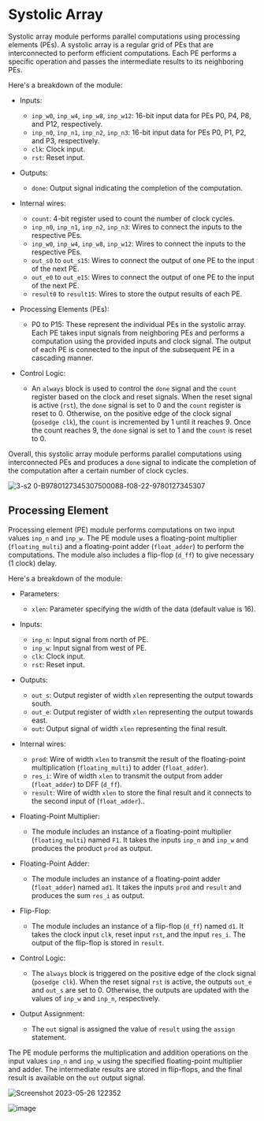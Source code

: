 # Systolic Array

Systolic array module performs parallel computations using processing elements (PEs). A systolic array is a regular grid of PEs that are interconnected to perform efficient computations. Each PE performs a specific operation and passes the intermediate results to its neighboring PEs.

Here's a breakdown of the module:

- Inputs: 
  - `inp_w0`, `inp_w4`, `inp_w8`, `inp_w12`: 16-bit input data for PEs P0, P4, P8, and P12, respectively.
  - `inp_n0`, `inp_n1`, `inp_n2`, `inp_n3`: 16-bit input data for PEs P0, P1, P2, and P3, respectively.
  - `clk`: Clock input.
  - `rst`: Reset input.

- Outputs: 
  - `done`: Output signal indicating the completion of the computation.

- Internal wires:
  - `count`: 4-bit register used to count the number of clock cycles.
  - `inp_n0`, `inp_n1`, `inp_n2`, `inp_n3`: Wires to connect the inputs to the respective PEs.
  - `inp_w0`, `inp_w4`, `inp_w8`, `inp_w12`: Wires to connect the inputs to the respective PEs.
  - `out_s0` to `out_s15`: Wires to connect the output of one PE to the input of the next PE.
  - `out_e0` to `out_e15`: Wires to connect the output of one PE to the input of the next PE.
  - `result0` to `result15`: Wires to store the output results of each PE.

- Processing Elements (PEs):
  - P0 to P15: These represent the individual PEs in the systolic array. Each PE takes input signals from neighboring PEs and performs a computation using the provided inputs and clock signal. The output of each PE is connected to the input of the subsequent PE in a cascading manner.

- Control Logic:
  - An `always` block is used to control the `done` signal and the `count` register based on the clock and reset signals. When the reset signal is active (`rst`), the `done` signal is set to 0 and the `count` register is reset to 0. Otherwise, on the positive edge of the clock signal (`posedge clk`), the `count` is incremented by 1 until it reaches 9. Once the count reaches 9, the `done` signal is set to 1 and the `count` is reset to 0.

Overall, this systolic array module performs parallel computations using interconnected PEs and produces a `done` signal to indicate the completion of the computation after a certain number of clock cycles.

![3-s2 0-B9780127345307500088-f08-22-9780127345307](https://github.com/adar-sh/internship/assets/82313948/f7c23314-4e3a-4e84-ac61-db3c6f688282)


## Processing Element 

Processing element (PE) module performs computations on two input values `inp_n` and `inp_w`. The PE module uses a floating-point multiplier (`floating_multi`) and a floating-point adder (`float_adder`) to perform the computations. The module also includes a flip-flop (`d_ff`) to give necessary (1 clock) delay.

Here's a breakdown of the module:

- Parameters:
  - `xlen`: Parameter specifying the width of the data (default value is 16).

- Inputs:
  - `inp_n`: Input signal from north of PE.
  - `inp_w`: Input signal from west of PE.
  - `clk`: Clock input.
  - `rst`: Reset input.

- Outputs:
  - `out_s`: Output register of width `xlen` representing the output towards south.
  - `out_e`: Output register of width `xlen` representing the output towards east.
  - `out`: Output signal of width `xlen` representing the final result.

- Internal wires:
  - `prod`: Wire of width `xlen` to transmit the result of the floating-point multiplication (`floating_multi`) to adder (`float_adder`).
  - `res_i`: Wire of width `xlen` to transmit the output from adder (`float_adder`) to DFF (`d_ff`).
  - `result`: Wire of width `xlen` to store the final result and it connects to the second input of (`float_adder`)..

- Floating-Point Multiplier:
  - The module includes an instance of a floating-point multiplier (`floating_multi`) named `F1`. It takes the inputs `inp_n` and `inp_w` and produces the product `prod` as output.

- Floating-Point Adder:
  - The module includes an instance of a floating-point adder (`float_adder`) named `ad1`. It takes the inputs `prod` and `result` and produces the sum `res_i` as output.

- Flip-Flop:
  - The module includes an instance of a flip-flop (`d_ff`) named `d1`. It takes the clock input `clk`, reset input `rst`, and the input `res_i`. The output of the flip-flop is stored in `result`.

- Control Logic:
  - The `always` block is triggered on the positive edge of the clock signal (`posedge clk`). When the reset signal `rst` is active, the outputs `out_e` and `out_s` are set to 0. Otherwise, the outputs are updated with the values of `inp_w` and `inp_n`, respectively.

- Output Assignment:
  - The `out` signal is assigned the value of `result` using the `assign` statement.

The PE module performs the multiplication and addition operations on the input values `inp_n` and `inp_w` using the specified floating-point multiplier and adder. The intermediate results are stored in flip-flops, and the final result is available on the `out` output signal.

![Screenshot 2023-05-26 122352](https://github.com/adar-sh/internship/assets/82313948/2c0e8355-db40-475b-b0da-0a777473569f)

![image](https://github.com/adar-sh/internship/assets/82313948/f35bdcf9-d3fb-4810-96ae-684a0cc8792d)
